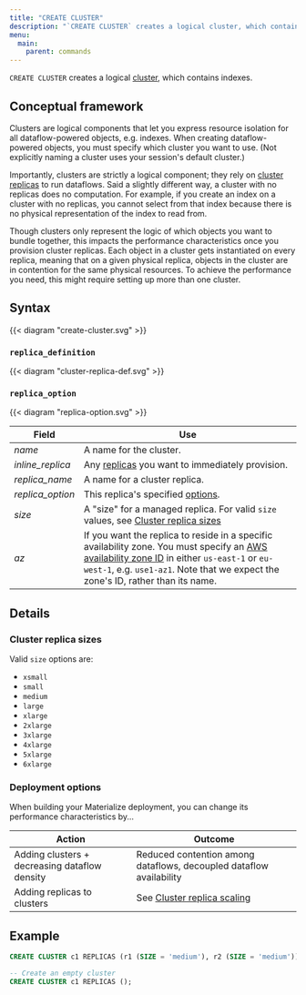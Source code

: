 ```yaml
---
title: "CREATE CLUSTER"
description: "`CREATE CLUSTER` creates a logical cluster, which contains indexes."
menu:
  main:
    parent: commands
---
```


`CREATE CLUSTER` creates a logical [cluster](/overview/key-concepts#clusters), which
contains indexes.

## Conceptual framework

Clusters are logical components that let you express resource isolation for all
dataflow-powered objects, e.g. indexes. When creating dataflow-powered
objects, you must specify which cluster you want to use. (Not explicitly naming
a cluster uses your session's default cluster.)

Importantly, clusters are strictly a logical component; they rely on [cluster
replicas](/overview/key-concepts#cluster-replicas) to run dataflows. Said a
slightly different way, a cluster with no replicas does no computation. For
example, if you create an index on a cluster with no replicas, you cannot select
from that index because there is no physical representation of the index to read
from.

Though clusters only represent the logic of which objects you want to bundle
together, this impacts the performance characteristics once you provision
cluster replicas. Each object in a cluster gets instantiated on every replica,
meaning that on a given physical replica, objects in the cluster are in
contention for the same physical resources. To achieve the performance you need,
this might require setting up more than one cluster.

## Syntax

{{< diagram "create-cluster.svg" >}}

### `replica_definition`

{{< diagram "cluster-replica-def.svg" >}}

### `replica_option`

{{< diagram "replica-option.svg" >}}

Field | Use
------|-----
_name_ | A name for the cluster.
_inline_replica_ | Any [replicas](#replica_definition) you want to immediately provision.
_replica_name_ | A name for a cluster replica.
_replica_option_ | This replica's specified [options](#replica_option).
_size_ | A "size" for a managed replica. For valid `size` values, see [Cluster replica sizes](#cluster-replica-sizes)
_az_ | If you want the replica to reside in a specific availability zone. You must specify an [AWS availability zone ID] in either `us-east-1` or `eu-west-1`, e.g. `use1-az1`. Note that we expect the zone's ID, rather than its name.

## Details

### Cluster replica sizes

Valid `size` options are:

- `xsmall`
- `small`
- `medium`
- `large`
- `xlarge`
- `2xlarge`
- `3xlarge`
- `4xlarge`
- `5xlarge`
- `6xlarge`

### Deployment options

When building your Materialize deployment, you can change its performance characteristics by...

Action | Outcome
-------|---------
Adding clusters + decreasing dataflow density | Reduced contention among dataflows, decoupled dataflow availability
Adding replicas to clusters | See [Cluster replica scaling](/sql/create-cluster#deployment-options)

## Example

```sql
CREATE CLUSTER c1 REPLICAS (r1 (SIZE = 'medium'), r2 (SIZE = 'medium'));

-- Create an empty cluster
CREATE CLUSTER c1 REPLICAS ();
```

[AWS availability zone ID]: https://docs.aws.amazon.com/ram/latest/userguide/working-with-az-ids.html
